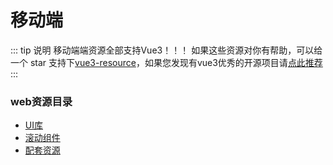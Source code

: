 # 移动端
::: tip 说明
移动端端资源全部支持Vue3！！！
如果这些资源对你有帮助，可以给一个 star 支持下[vue3-resource](https://github.com/hu-snail/vue3-resource)，如果您发现有vue3优秀的开源项目请[点此推荐](https://github.com/hu-snail/vue3-resource/issues/new)
:::

### web资源目录
- [UI库](/vue3-resource/platform/mobile/ui)
- [滚动组件](/vue3-resource/platform/mobile/scroll)
- [配套资源](/vue3-resource/platform/mobile/include)